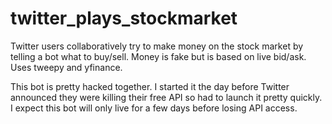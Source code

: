 # twitter_plays_stockmarket
Twitter users collaboratively try to make money on the stock market by telling a bot what to buy/sell. Money is fake but is based on live bid/ask. Uses tweepy and yfinance. 

This bot is pretty hacked together. I started it the day before Twitter announced they were killing their free API so had to launch it pretty quickly. I expect this bot will only live for a few days before losing API access. 
